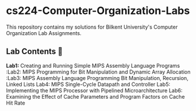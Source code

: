 # cs224-Computer-Organization-Labs
This repository contains my solutions for Bilkent University's Computer Organization Lab Assignments.

## Lab Contents 📕

**Lab1:** Creating and Running Simple MIPS Assembly Language Programs
:Lab2: MIPS Programming for Bit Manipulation and Dynamic Array Allocation
:Lab3: MIPS Assembly Language Programming Bit Manipulation, Recursion, Linked Lists
Lab4: MIPS Single-Cycle Datapath and Controller
Lab5: Implementing the MIPS Processor with Pipelined Microarchitecture
Lab6: Examining the Effect of Cache Parameters and Program Factors on Cache Hit Rate
